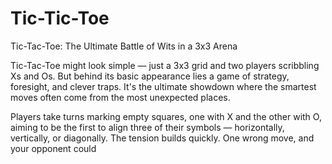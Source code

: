 # Tic-Tic-Toe

Tic-Tac-Toe: The Ultimate Battle of Wits in a 3x3 Arena

Tic-Tac-Toe might look simple — just a 3x3 grid and two players scribbling Xs and Os. But behind its basic appearance lies a game of strategy, foresight, and clever traps. It's the ultimate showdown where the smartest moves often come from the most unexpected places.

Players take turns marking empty squares, one with X and the other with O, aiming to be the first to align three of their symbols — horizontally, vertically, or diagonally. The tension builds quickly. One wrong move, and your opponent could








